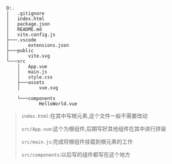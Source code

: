 ```
D:.
│   .gitignore
│   index.html
│   package.json
│   README.md
│   vite.config.js
├───.vscode
│       extensions.json
├───public
│       vite.svg
└───src
    │   App.vue
    │   main.js
    │   style.css
    ├───assets
    │       vue.svg

    └───components
            HelloWorld.vue

```

> `index.html`:在其中写根元素,这个文件一般不需要改动
>
> `src/App.vue`:这个为根组件,后期写好其他组件在其中进行拼装
>
> `src/main.js`:完成将根组件挂载到根元素的工作
>
> `src/components`:以后写的组件都写在这个地方
>
> 
